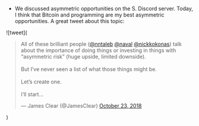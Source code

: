 - We discussed asymmetric opportunities on the S. Discord server. Today, I think that Bitcoin and programming are my best asymmetric opportunities. A great tweet about this topic:

![tweet](<blockquote class="twitter-tweet"><p lang="en" dir="ltr">All of these brilliant people (<a href="https://twitter.com/nntaleb?ref_src=twsrc%5Etfw">@nntaleb</a> <a href="https://twitter.com/naval?ref_src=twsrc%5Etfw">@naval</a> <a href="https://twitter.com/nickkokonas?ref_src=twsrc%5Etfw">@nickkokonas</a>) talk about the importance of doing things or investing in things with “asymmetric risk” (huge upside, limited downside).<br><br>But I’ve never seen a list of what those things might be. <br><br>Let’s create one. <br><br>I’ll start...</p>&mdash; James Clear (@JamesClear) <a href="https://twitter.com/JamesClear/status/1054835948595433474?ref_src=twsrc%5Etfw">October 23, 2018</a></blockquote>)
